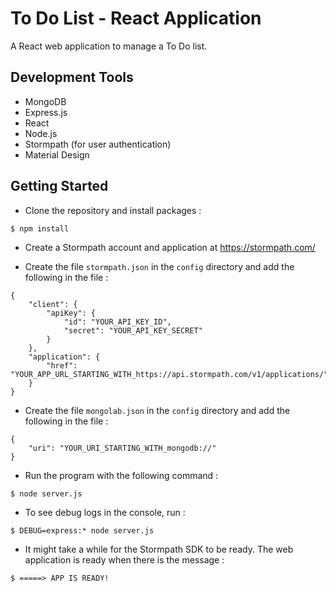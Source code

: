 # To Do List - React Application

A React web application to manage a To Do list.

## Development Tools

* MongoDB
* Express.js
* React
* Node.js
* Stormpath (for user authentication)
* Material Design

## Getting Started

* Clone the repository and install packages :

```
$ npm install
```

* Create a Stormpath account and application at <https://stormpath.com/>

* Create the file `stormpath.json` in the `config` directory and add the following in the file :

```
{
    "client": {
        "apiKey": {
            "id": "YOUR_API_KEY_ID",
            "secret": "YOUR_API_KEY_SECRET"
        }
    },
    "application": {
        "href": "YOUR_APP_URL_STARTING_WITH_https://api.stormpath.com/v1/applications/"
    }
}
```

* Create the file `mongolab.json` in the `config` directory and add the following in the file :

```
{
    "uri": "YOUR_URI_STARTING_WITH_mongodb://"
}
```

* Run the program with the following command :

```
$ node server.js
```

* To see debug logs in the console, run :

```
$ DEBUG=express:* node server.js
```

* It might take a while for the Stormpath SDK to be ready. The web application is ready when there is the message :

```
$ =====> APP IS READY!
```
